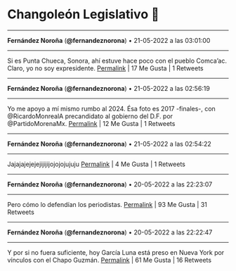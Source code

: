 # Changoleón Legislativo 🙈
*****
**Fernández Noroña** (**@fernandeznorona**) • 21-05-2022 a las 03:01:00
*****
Si es Punta Chueca, Sonora, ahí estuve hace poco con el pueblo Comca’ac. Claro, yo no soy expresidente.
[Permalink](https://twitter.com/fernandeznorona/status/1527967689687310337) | 17 Me Gusta | 1 Retweets
*****
**Fernández Noroña** (**@fernandeznorona**) • 21-05-2022 a las 02:56:19
*****
Yo me apoyo a mí mismo rumbo al 2024. Ésa foto es 2017 -finales-, con @RicardoMonrealA precandidato al gobierno del D.F.  por @PartidoMorenaMx.
[Permalink](https://twitter.com/fernandeznorona/status/1527966511834570753) | 12 Me Gusta | 1 Retweets
*****
**Fernández Noroña** (**@fernandeznorona**) • 21-05-2022 a las 02:54:22
*****
Jajajajejejejijijijojojojujuju
[Permalink](https://twitter.com/fernandeznorona/status/1527966019825946625) | 4 Me Gusta | 1 Retweets
*****
**Fernández Noroña** (**@fernandeznorona**) • 20-05-2022 a las 22:23:07
*****
Pero cómo lo defendían los periodistas.
[Permalink](https://twitter.com/fernandeznorona/status/1527897757771608064) | 93 Me Gusta | 31 Retweets
*****
**Fernández Noroña** (**@fernandeznorona**) • 20-05-2022 a las 22:22:47
*****
Y por si no fuera suficiente, hoy García Luna está preso en Nueva York por vínculos con el Chapo Guzmán.
[Permalink](https://twitter.com/fernandeznorona/status/1527897676829839360) | 61 Me Gusta | 16 Retweets